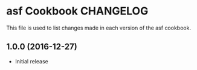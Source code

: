 # asf Cookbook CHANGELOG

This file is used to list changes made in each version of the asf cookbook.

## 1.0.0 (2016-12-27)
- Initial release
